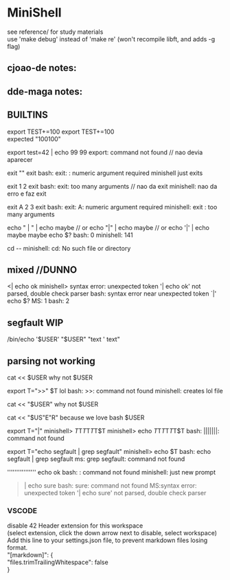 # MiniShell

see reference/ for study materials   
use 'make debug' instead of 'make re' (won't recompile libft, and adds -g flag)   
   
   
## cjoao-de notes:
  
  
## dde-maga notes:
  
  
## BUILTINS
export TEST+=100
export TEST+=100  
    expected "100100"

export test=42 | echo 99
99
export: command not found  // nao devia aparecer

exit ""
exit
bash: exit: : numeric argument required
minishell just exits

exit 1 2
exit
bash: exit: too many arguments // nao da exit
minishell: nao da erro e faz exit

exit A 2 3
exit
bash: exit: A: numeric argument required
minishell: exit : too many arguments

echo "         |       "  | echo maybe          // or
echo "|"  | echo maybe                          // or
echo '|'  | echo maybe
maybe
echo $?
bash: 0
minishell: 141

cd --
minishell: cd: No such file or directory


## mixed   //DUNNO
<| echo ok
minishell>
 syntax error: unexpected token
'| echo ok' not parsed, double check parser
bash: syntax error near unexpected token `|'
echo $?
MS: 1
bash: 2



## segfault WIP
/bin/echo '$USER' "$USER" "text  ' text"

## parsing not working
cat << $USER
why
not
$USER  

export T=">>"
$T lol
bash: >>: command not found
minishell: creates lol file

cat << "$USER"
why
not
$USER

cat << "$US"E"R"
because
we
love
bash
$USER

export T="|"
minishell> $T$T$T$T$T$T$T
minishell> echo $T$T$T$T$T$T$T
bash: |||||||: command not found

export T="echo segfault | grep segfault"
minishell> echo $T
bash: echo segfault | grep segfault
ms: grep segfault: command not found

 '''''''''''''''' echo ok
bash: : command not found
minishell: just new prompt

>| echo sure
bash: sure: command not found
MS:syntax error: unexpected token
'| echo sure' not parsed, double check parser



### VSCODE
disable 42 Header extension for this workspace   
    (select extension, click the down arrow next to disable, select workspace)   
Add this line to your settings.json file, to prevent markdown files losing format.   
"[markdown]": {   
    "files.trimTrailingWhitespace": false   
}  
